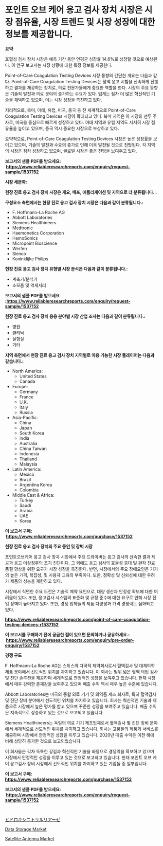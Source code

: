 <p><h1>포인트 오브 케어 응고 검사 장치 시장은 시장 점유율, 시장 트렌드 및 시장 성장에 대한 정보를 제공합니다.</h1></p><p><strong>요약</strong></p>
<p><p>호혈성 검사 장치 시장은 예측 기간 동안 연평균 성장률 14.6%로 성장할 것으로 예상된다. 이 연구 보고서는 시장 상황에 대한 특정 정보를 제공한다.</p><p>Point-of-Care Coagulation Testing Devices 시장 동향의 간단한 개요는 다음과 같다. Point-of-Care Coagulation Testing Devices는 혈액 응고 시험을 신속하게 진행하고 결과를 제공하는 장치로, 의료 전문가들에게 중요한 역할을 한다. 시장의 주요 동향은 기술적 발전과 의료 분야의 증가하는 수요가 있다. 업계는 점차 더 많은 혁신적인 기술을 채택하고 있으며, 이는 시장 성장을 촉진하고 있다.</p><p>지리적으로, 북미, 아태, 유럽, 미국, 중국 등 전 세계적으로 Point-of-Care Coagulation Testing Devices 시장이 확대되고 있다. 북미 지역은 이 시장의 선두 주자로, 미국을 중심으로 빠르게 성장하고 있다. 아태 지역과 유럽 지역도 서서히 시장 점유율을 높이고 있으며, 중국 역시 중요한 시장으로 부상하고 있다.</p><p>요약적으로, Point-of-Care Coagulation Testing Devices 시장은 높은 성장률을 보이고 있으며, 기술의 발전과 수요의 증가로 인해 더욱 발전될 것으로 전망된다. 각 지역의 시장은 점차 성장하고 있으며, 글로벌 시장은 좋은 전망을 보여주고 있다.</p></p>
<p><strong>보고서의 샘플 PDF를 받으세요: &nbsp;<a href="https://www.reliableresearchreports.com/enquiry/request-sample/1537152">https://www.reliableresearchreports.com/enquiry/request-sample/1537152</a></strong></p>
<p><strong>시장 세분화:</strong></p>
<p><strong> 현장 진료 응고 검사 장치 시장은 개요, 배포, 애플리케이션 및 지역으로 더 분류됩니다. :</strong></p>
<p><strong>구성요소 측면에서는 현장 진료 응고 검사 장치 시장은 다음과 같이 분류됩니다.:</strong></p>
<p><ul><li>F. Hoffmann-La Roche AG</li><li>Abbott Laboratories</li><li>Siemens Healthineers</li><li>Medtronic</li><li>Haemonetics Corporation</li><li>HemoSonics</li><li>Micropoint Bioscience</li><li>Werfen</li><li>Sienco</li><li>Koninklijke Philips</li></ul></p>
<p><strong> 현장 진료 응고 검사 장치 유형별 시장 분석은 다음과 같이 분류됩니다.:</strong></p>
<p><ul><li>계측기/분석기</li><li>소모품 및 액세서리</li></ul></p>
<p><strong>보고서의 샘플 PDF를 받으세요 :<a href="https://www.reliableresearchreports.com/enquiry/request-sample/1537152">https://www.reliableresearchreports.com/enquiry/request-sample/1537152</a></strong></p>
<p><strong> 현장 진료 응고 검사 장치 응용 분야별 시장 산업 조사는 다음과 같이 분류됩니다.:</strong></p>
<p><ul><li>병원</li><li>클리닉</li><li>실험실</li><li>기타</li></ul></p>
<p><strong>지역 측면에서 현장 진료 응고 검사 장치 지역별로 이용 가능한 시장 플레이어는 다음과 같습니다.:</strong></p>
<p><ul>
    <li>
        North America:
        <ul>
            <li>United States</li>
            <li>Canada</li>
        </ul>
    </li>
    <li>
        Europe:
        <ul>
            <li>Germany</li>
            <li>France</li>
            <li>U.K.</li>
            <li>Italy</li>
            <li>Russia</li>
        </ul>
    </li>
    <li>
        Asia-Pacific:
        <ul>
            <li>China</li>
            <li>Japan</li>
            <li>South Korea</li>
            <li>India</li>
            <li>Australia</li>
            <li>China Taiwan</li>
            <li>Indonesia</li>
            <li>Thailand</li>
            <li>Malaysia</li>
        </ul>
    </li>
    <li>
        Latin America:
        <ul>
            <li>Mexico</li>
            <li>Brazil</li>
            <li>Argentina Korea</li>
            <li>Colombia</li>
        </ul>
    </li>
    <li>
        Middle East & Africa:
        <ul>
            <li>Turkey</li>
            <li>Saudi</li>
            <li>Arabia</li>
            <li>UAE</li>
            <li>Korea</li>
        </ul>
    </li>
    </ul></p>
<p><strong>이 보고서 구매: &nbsp;<a href="https://www.reliableresearchreports.com/purchase/1537152">https://www.reliableresearchreports.com/purchase/1537152</a></strong></p>
<p><strong>현장 진료 응고 검사 장치의 주요 동인 및 장벽 시장</strong></p>
<p><p>포인트오브케어 응고 검사 장치 시장에서 주요 드라이버는 응고 검사의 신속한 결과 제공과 응고 이상징후의 조기 진단이다. 그 외에도 응고 검사의 효율성 증대 및 환자 진료 품질 향상을 위한 요구가 시장 성장을 촉진한다. 반면, 시장에서의 주요 장애요인은 기기의 높은 가격, 복잡성, 및 사용자 교육의 부족이다. 또한, 정확성 및 신뢰성에 대한 우려가 제품의 성능을 제한하고 있다.</p><p>시장에서 직면한 주요 도전은 기술적 제약 요인으로, 대량 생산과 안정성 확보에 대한 어려움이 있다. 또한, 응고검사 시스템의 표준화 및 규정 준수에 대한 요구로 인해 시장 진입 장벽이 높아지고 있다. 또한, 경쟁 업체들의 제품 다양성과 가격 경쟁력도 심화되고 있다.</p></p>
<p><strong><a href="https://www.reliableresearchreports.com/point-of-care-coagulation-testing-devices-r1537152">https://www.reliableresearchreports.com/point-of-care-coagulation-testing-devices-r1537152</a></strong></p>
<p><strong>이 보고서를 구매하기 전에 궁금한 점이 있으면 문의하거나 공유하세요.: &nbsp;<a href="https://www.reliableresearchreports.com/enquiry/pre-order-enquiry/1537152">https://www.reliableresearchreports.com/enquiry/pre-order-enquiry/1537152</a></strong></p>
<p><strong>경쟁 구도</strong></p>
<p><p>F. Hoffmann-La Roche AG는 스위스의 다국적 제약회사로서 혈액검사 및 대체의학 제품 분야에서 선도적인 위치를 차지하고 있습니다. 이 회사는 범위 넓은 혈액 의업 검사 및 진단 솔루션을 제공하며 세계적으로 안정적인 성장을 보여주고 있습니다. 현재 시장에서 매우 강력한 존재감을 보여주고 있으며 매출 수익 역시 매우 높은 수준에 있습니다.</p><p>Abbott Laboratories는 미국의 종합 의료 기기 및 의약품 제조 회사로, 특히 혈액검사 및 진단 장비 분야에서 선도적인 위치를 차지하고 있습니다. 회사는 혁신적인 기술과 제품으로 시장에서 높은 평가를 받고 있으며 꾸준한 성장을 보여주고 있습니다. 매출 수익은 지속적으로 상승하고 있는 것으로 보고되고 있습니다.</p><p>Siemens Healthineers는 독일의 의료 기기 제조업체로서 혈액검사 및 진단 장비 분야에서 세계적으로 선도적인 위치를 차지하고 있습니다. 회사는 고품질의 제품과 서비스를 제공하며 시장에서 안정적인 성장을 이루고 있습니다. 2020년 매출 수익은 이전 해에 비해 상당히 증가한 것으로 보고되었습니다.</p><p>이 회사들은 각자 독특한 강점과 혁신적인 기술을 바탕으로 경쟁력을 확보하고 있으며 시장에서 안정적인 성장을 이루고 있는 것으로 보고되고 있습니다. 현재 포인트 오브 케어 응고검사 장비 시장에서 선도적인 위치를 차지하고 있는 기업들 중 일부입니다.</p></p>
<p><strong>이 보고서 구매: &nbsp; <a href="https://www.reliableresearchreports.com/purchase/1537152">https://www.reliableresearchreports.com/purchase/1537152</a></strong></p>
<p><strong>보고서의 샘플 PDF를 받으세요: &nbsp;<a href="https://www.reliableresearchreports.com/enquiry/request-sample/1537152">https://www.reliableresearchreports.com/enquiry/request-sample/1537152</a></strong><strong></strong></p>
<p>&nbsp;</p>
<p><p><a href="https://medium.com/@karinaokon69/%E3%83%92%E3%83%89%E3%83%AD%E3%82%AD%E3%82%B7%E3%83%8B%E3%83%88%E3%83%AA%E3%83%AB%E3%83%A9%E3%82%A4%E3%82%A2%E3%83%BC%E3%82%BC%E5%B8%82%E5%A0%B4%E3%81%AF-2031%E5%B9%B4%E3%81%BE%E3%81%A7%E3%81%AE%E5%B8%82%E5%A0%B4%E3%82%B7%E3%82%A7%E3%82%A2-%E3%82%B5%E3%82%A4%E3%82%BA-%E3%81%8A%E3%82%88%E3%81%B3%E4%BA%88%E6%B8%AC%E3%82%92%E9%87%8D%E7%82%B9%E3%81%AB%E3%81%97%E3%81%A6%E3%81%84%E3%81%BE%E3%81%99-b18168793121">ヒドロキシニトリルリアーゼ</a></p><p><a href="https://github.com/edytherolanlouisejk1miz0wig/Market-Research-Report-List-2/blob/main/data-storage-market.md">Data Storage Market</a></p><p><a href="https://github.com/peachesmcdowel1/Market-Research-Report-List-2/blob/main/satellite-antenna-market.md">Satellite Antenna Market</a></p></p>